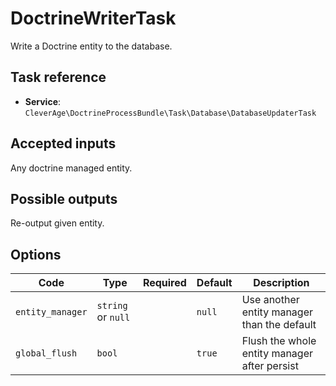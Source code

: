 DoctrineWriterTask
==================

Write a Doctrine entity to the database.

Task reference
--------------

* **Service**: `CleverAge\DoctrineProcessBundle\Task\Database\DatabaseUpdaterTask`

Accepted inputs
---------------

Any doctrine managed entity.

Possible outputs
----------------

Re-output given entity.

Options
-------

| Code | Type | Required | Default | Description |
| ---- | ---- | :------: | ------- | ----------- |
| `entity_manager` | `string` or `null` | | `null` | Use another entity manager than the default |
| `global_flush` | `bool` | | `true` | Flush the whole entity manager after persist |

